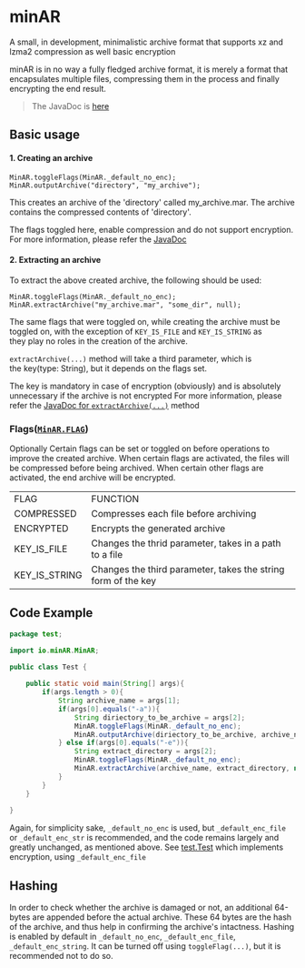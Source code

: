 # minAR
A small, in development, minimalistic archive format that supports xz and lzma2 compression as well basic encryption

minAR is in no way a fully fledged archive format, it is merely a format that encapsulates multiple files, compressing them in the process and finally encrypting the end result.
> The JavaDoc is [here](https://htmlpreview.github.io/?https://raw.githubusercontent.com/nikhil10marvel/minAR/master/doc/index.html)

## Basic usage

#### 1. Creating an archive
```
MinAR.toggleFlags(MinAR._default_no_enc);
MinAR.outputArchive("directory", "my_archive");
```

This creates an archive of the 'directory' called my_archive.mar.
The archive contains the compressed contents of 'directory'.

The flags toggled here, enable compression and do not support encryption.
For more information, please refer the [JavaDoc](https://htmlpreview.github.io/?https://raw.githubusercontent.com/nikhil10marvel/minAR/master/doc/index.html)

#### 2. Extracting an archive

To extract the above created archive, the following should be used:
```
MinAR.toggleFlags(MinAR._default_no_enc);
MinAR.extractArchive("my_archive.mar", "some_dir", null);
```
The same flags that were toggled on, while creating the archive must be  
toggled on, with the exception of `KEY_IS_FILE` and `KEY_IS_STRING` as  
they play no roles in the creation of the archive.

```extractArchive(...)``` method will take a third parameter, which is  
the key(type: String), but it depends on the flags set.

The key is mandatory in case of encryption (obviously) and is absolutely unnecessary if the archive is not encrypted
For more information, please refer the [JavaDoc for `extractArchive(...)`](https://htmlpreview.github.io/?https://raw.githubusercontent.com/nikhil10marvel/minAR/master/doc/io/minAR/MinAR.html#extractArchive-java.lang.String-java.lang.String-java.lang.String-) method

### Flags([`MinAR.FLAG`](https://htmlpreview.github.io/?https://raw.githubusercontent.com/nikhil10marvel/minAR/master/doc/io/minAR/MinAR.FLAG.html))
Optionally Certain flags can be set or toggled on before operations to improve the created archive.
When certain flags are activated, the files will be compressed before being archived.
When certain other flags are activated, the end archive will be encrypted.

<table>
<tr>
<td>FLAG</td><td>FUNCTION</td>
</tr>
<tr>
<td>COMPRESSED</td><td>Compresses each file before archiving</td>
</tr>
<tr>
<td>ENCRYPTED</td><td>Encrypts the generated archive</td>
</tr>
<tr>
<td>KEY_IS_FILE</td><td>Changes the thrid parameter, takes in a path to a file</td>
</tr>
<tr>
<td>KEY_IS_STRING</td><td>Changes the third parameter, takes the string form of the key</td>
</tr>
</table>

## Code Example
```java
package test;

import io.minAR.MinAR;

public class Test {
    
    public static void main(String[] args){
        if(args.length > 0){
            String archive_name = args[1];
            if(args[0].equals("-a")){
                String diriectory_to_be_archive = args[2];
                MinAR.toggleFlags(MinAR._default_no_enc);
                MinAR.outputArchive(diriectory_to_be_archive, archive_name);
            } else if(args[0].equals("-e")){
                String extract_directory = args[2];
                MinAR.toggleFlags(MinAR._default_no_enc);
                MinAR.extractArchive(archive_name, extract_directory, null);
            }
        }
    }
    
}
```
Again, for simplicity sake, `_default_no_enc` is used, but `_default_enc_file` or `_default_enc_str` is recommended, and the code remains largely and greatly unchanged, as mentioned above.
See [test.Test](src/test/Test.java) which implements encryption, using `_default_enc_file` 

## Hashing
In order to check whether the archive is damaged or not, an additional 64-bytes are appended before the actual archive.
These 64 bytes are the hash of the archive, and thus help in confirming the archive's intactness. 
Hashing is enabled by default in `_default_no_enc`, `_default_enc_file`, `_default_enc_string`. It can be turned off using `toggleFlag(...)`, but it is recommended not to do so.